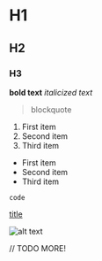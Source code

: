 # H1
## H2
### H3

**bold text**
*italicized text*
> blockquote

1. First item
2. Second item
3. Third item

- First item
- Second item
- Third item

`code`

[title](https://www.example.com)

![alt text](https://media.sproutsocial.com/uploads/2017/02/10x-featured-social-media-image-size.png)

// TODO MORE!
